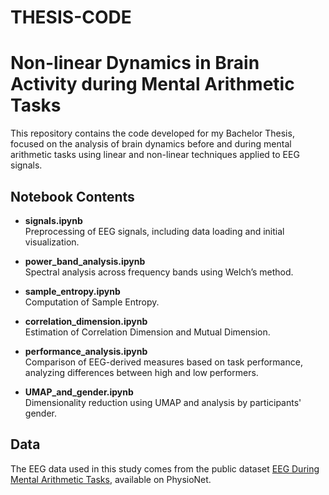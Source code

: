 # THESIS-CODE
# Non-linear Dynamics in Brain Activity during Mental Arithmetic Tasks

This repository contains the code developed for my Bachelor Thesis, focused on the analysis of brain dynamics before and during mental arithmetic tasks using linear and non-linear techniques applied to EEG signals.

## Notebook Contents

- **signals.ipynb**  
  Preprocessing of EEG signals, including data loading and initial visualization.

- **power_band_analysis.ipynb**  
  Spectral analysis across frequency bands using Welch’s method.

- **sample_entropy.ipynb**  
  Computation of Sample Entropy.

- **correlation_dimension.ipynb**  
  Estimation of Correlation Dimension and Mutual Dimension.

- **performance_analysis.ipynb**  
  Comparison of EEG-derived measures based on task performance, analyzing differences between high and low performers.

- **UMAP_and_gender.ipynb**  
  Dimensionality reduction using UMAP and analysis by participants' gender.

## Data

The EEG data used in this study comes from the public dataset [EEG During Mental Arithmetic Tasks](https://physionet.org/content/eegmat/1.0.0/), available on PhysioNet. 
